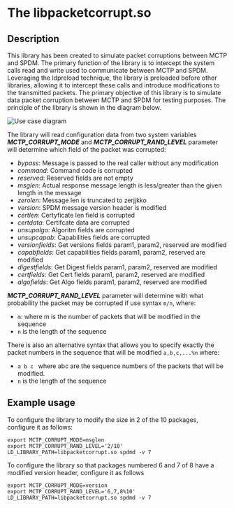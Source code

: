 # The libpacketcorrupt.so

## Description

This library has been created to simulate packet corruptions between MCTP and SPDM. The primary function of the library is to intercept the system calls read and write used to communicate between MCTP and SPDM. Leveraging the ldpreload technique, the library is preloaded before other libraries, allowing it to intercept these calls and introduce modifications to the transmitted packets. The primary objective of this library is to simulate data packet corruption between MCTP and SPDM for testing purposes. The principle of the library is shown in the diagram below.  

![Use case diagram](/imgs/usecasediag.png "Use case diagram")


The library will read configuration data from two system variables ***MCTP_CORRUPT_MODE*** and ***MCTP_CORRUPT_RAND_LEVEL***  parameter will determine which field of the packet was corrupted:

- *bypass*: Message is passed to the real caller without any modification
- *command*: Command code is corrupted
- *reserved*: Reserved fields are not empty
- *msglen*: Actual response message length is less/greater than the given length in the message
- *zerolen*: Message len is truncated to zerjjkko
- *version*: SPDM message version header is modified
- *certlen*: Certyficate len field is corrupted
- *certdata*: Certifcate data are corrupted
- *unsupalgo*: Algoritm fields are corrupted
- *unsupcapab*: Capabilities fields are corrupted
- *versionfields*: Get versions fields param1, param2, reserved are modified
- *capabfields*: Get capabilities fields param1, param2, reserved are modified
- *digestfields*: Get Digest fields param1, param2, reserved are modified
- *certfields*: Get Cert fields param1, param2, reserved are modified
- *algofields*: Get Algo fields param1, param2, reserved are modified


***MCTP_CORRUPT_RAND_LEVEL*** parameter will determine with what probability the packet may be corrupted if use syntax `m/n`, where:
- `m`: where m is the number of packets that will be modified in the sequence
- `n` is the length of the sequence

There is also an alternative syntax that allows you to specify exactly the packet numbers in the sequence that will be modified `a,b,c,...%n` where:
- `a b c ` where abc are the sequence numbers of the packets that will be modified.
- `n` is the length of the sequence

## Example usage

To configure the library to modify the size in 2 of the 10 packages, configure it as follows:
```
export MCTP_CORRUPT_MODE=msglen
export MCTP_CORRUPT_RAND_LEVEL='2/10'
LD_LIBRARY_PATH=libpacketcorrupt.so spdmd -v 7
```

To configure the library so that packages numbered 6 and 7 of 8 have a modified version header, configure it as follows
```
export MCTP_CORRUPT_MODE=version
export MCTP_CORRUPT_RAND_LEVEL='6,7,8%10'
LD_LIBRARY_PATH=libpacketcorrupt.so spdmd -v 7
```

